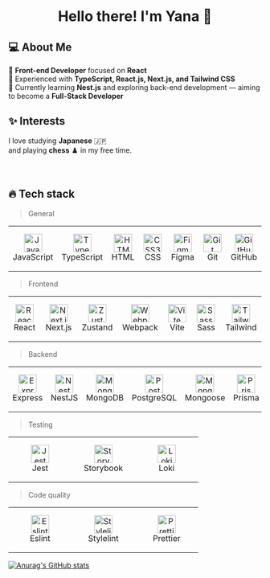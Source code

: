 <h1 align="center">Hello there! I'm Yana 👋</h1>

## 💻 About Me
🔹 **Front-end Developer** focused on **React**  
🔹 Experienced with **TypeScript, React.js, Next.js, and Tailwind CSS**  
🔹 Currently learning **Nest.js** and exploring back-end development — aiming to become a **Full-Stack Developer**

## ✨ Interests
I love studying **Japanese** 🇯🇵  
and playing **chess** ♟️ in my free time.

   </td>
  </tr>
</table>

<br>
<h2 align="left" id="ndiuky-stack">🔥 Tech stack</h2>

> General

<table width="100%" style="table-layout: fixed; border-collapse: collapse;">
  <tr>
    <td align="center" width="110" height="90" style="vertical-align: middle;">
      <a href="#ndiuky-stack">
        <img src="https://cdn.jsdelivr.net/gh/devicons/devicon/icons/javascript/javascript-original.svg" width="36" height="36" alt="JavaScript" />
      </a>
      <br>JavaScript
    </td>
    <td align="center" width="110" height="90" style="vertical-align: middle;">
      <a href="#ndiuky-stack">
        <img src="https://cdn.jsdelivr.net/gh/devicons/devicon/icons/typescript/typescript-original.svg" width="36" height="36" alt="TypeScript" />
      </a>
      <br>TypeScript
    </td>
    <td align="center" width="110" height="90" style="vertical-align: middle;">
      <a href="#ndiuky-stack">
        <img src="https://cdn.jsdelivr.net/gh/devicons/devicon/icons/html5/html5-original.svg" width="36" height="36" alt="HTML5" />
      </a>
      <br>HTML
    </td>
    <td align="center" width="110" height="90" style="vertical-align: middle;">
      <a href="#ndiuky-stack">
        <img src="https://cdn.jsdelivr.net/gh/devicons/devicon/icons/css3/css3-original.svg" width="36" height="36" alt="CSS3" />
      </a>
      <br>CSS
    </td>
    <td align="center" width="110" height="90" style="vertical-align: middle;">
      <a href="#ndiuky-stack">
        <img src="https://cdn.jsdelivr.net/gh/devicons/devicon/icons/figma/figma-original.svg" width="36" height="36" alt="Figma" />
      </a>
      <br>Figma
    </td>
    <td align="center" width="110" height="90" style="vertical-align: middle;">
      <a href="#ndiuky-stack">
        <img src="https://cdn.jsdelivr.net/gh/devicons/devicon/icons/git/git-original.svg" width="36" height="36" alt="Git" />
      </a>
      <br>Git
    </td>
    <td align="center" width="110" height="90" style="vertical-align: middle;">
      <a href="#ndiuky-stack">
        <img src="https://cdn.jsdelivr.net/gh/devicons/devicon/icons/github/github-original.svg" width="36" height="36" alt="GitHub" />
      </a>
      <br>GitHub
    </td>
  </tr>
</table>

> Frontend

<table width="100%" style="table-layout: fixed; border-collapse: collapse;">
  <tr>
    <td align="center" width="110" height="90" style="vertical-align: middle;">
      <a href="#ndiuky-stack">
        <img src="https://cdn.jsdelivr.net/gh/devicons/devicon/icons/react/react-original.svg" width="36" height="36" alt="React" />
      </a>
      <br>React
    </td>
    <td align="center" width="110" height="90" style="vertical-align: middle;">
      <a href="#ndiuky-stack">
        <img src="https://cdn.jsdelivr.net/gh/devicons/devicon/icons/nextjs/nextjs-original.svg" width="36" height="36" alt="Next.js" />
      </a>
      <br>Next.js
    </td>
    <td align="center" width="110" height="90" style="vertical-align: middle;">
      <a href="#ndiuky-stack">
        <img src="https://user-images.githubusercontent.com/958486/218346783-72be5ae3-b953-4dd7-b239-788a882fdad6.svg" width="36" height="36" alt="Zustand" />
      </a>
      <br>Zustand
    </td>
    <td align="center" width="110" height="90" style="vertical-align: middle;">
      <a href="#ndiuky-stack">
        <img src="https://cdn.jsdelivr.net/gh/devicons/devicon/icons/webpack/webpack-original.svg" width="36" height="36" alt="Webpack" />
      </a>
      <br>Webpack
    </td>
    <td align="center" width="110" height="90" style="vertical-align: middle;">
      <a href="#ndiuky-stack">
        <img src="https://encrypted-tbn0.gstatic.com/images?q=tbn:ANd9GcRc4XOdTwDFjrNDoRbCH2vDqCNCKD9u8zVr_g&s" width="36" height="36" alt="Vite" />
      </a>
      <br>Vite
    </td>
    <td align="center" width="110" height="90" style="vertical-align: middle;">
      <a href="#ndiuky-stack">
        <img src="https://cdn.jsdelivr.net/gh/devicons/devicon/icons/sass/sass-original.svg" width="36" height="36" alt="Sass" />
      </a>
      <br>Sass
    </td>
    <td align="center" width="110" height="90" style="vertical-align: middle;">
      <a href="#ndiuky-stack">
        <img src="https://www.svgrepo.com/show/354431/tailwindcss-icon.svg" width="36" height="36" alt="TailwindCSS" />
      </a>
      <br>Tailwind
    </td>
  </tr>
</table>

> Backend

<table width="100%" style="table-layout: fixed; border-collapse: collapse;">
  <tr>
    <td align="center" width="110" height="90" style="vertical-align: middle;">
      <a href="#ndiuky-stack">
        <img src="https://uxwing.com/wp-content/themes/uxwing/download/brands-and-social-media/express-js-icon.png" width="36" height="36" alt="Express" />
      </a>
      <br>Express
    </td>
    <td align="center" width="110" height="90" style="vertical-align: middle;">
      <a href="#ndiuky-stack">
        <img src="https://upload.wikimedia.org/wikipedia/commons/a/a8/NestJS.svg" width="36" height="36" alt="NestJS" />
      </a>
      <br>NestJS
    </td>
    <td align="center" width="110" height="90" style="vertical-align: middle;">
      <a href="#ndiuky-stack">
        <img src="https://encrypted-tbn0.gstatic.com/images?q=tbn:ANd9GcT2ZYtHv2OLXmthRPbkmENZRXuqBVDwlsrZ1A&s" width="36" height="36" alt="MongoDB" />
      </a>
      <br>MongoDB
    </td>
    <td align="center" width="110" height="90" style="vertical-align: middle;">
      <a href="#ndiuky-stack">
        <img src="https://upload.wikimedia.org/wikipedia/commons/thumb/2/29/Postgresql_elephant.svg/800px-Postgresql_elephant.svg.png" width="36" height="36" alt="PostgreSQL" />
      </a>
      <br>PostgreSQL
    </td>
    <td align="center" width="110" height="90" style="vertical-align: middle;">
      <a href="#ndiuky-stack">
        <img src="https://miro.medium.com/v2/resize:fit:1050/1*OYpEW3PMltGC2MVvJ-5QTw.png" width="36" height="36" alt="Mongoose" />
      </a>
      <br>Mongoose
    </td>
    <td align="center" width="110" height="90" style="vertical-align: middle;">
      <a href="#ndiuky-stack">
        <img src="https://media2.dev.to/dynamic/image/width=1000,height=420,fit=cover,gravity=auto,format=auto/https%3A%2F%2Fdev-to-uploads.s3.amazonaws.com%2Fuploads%2Farticles%2Fe8wccds3d6jqdrqssn2v.jpg" width="36" height="36" alt="Prisma" />
      </a>
      <br>Prisma
    </td>
  </tr>
</table>

> Testing

<table width="100%" style="table-layout: fixed; border-collapse: collapse;">
  <tr>
    <td align="center" width="110" height="90" style="vertical-align: middle;">
      <a href="#ndiuky-stack">
        <img src="https://cdn.jsdelivr.net/gh/devicons/devicon/icons/jest/jest-plain.svg" width="36" height="36" alt="Jest" />
      </a>
      <br>Jest
    </td>
    <td align="center" width="110" height="90" style="vertical-align: middle;">
      <a href="#ndiuky-stack">
        <img src="https://cdn.jsdelivr.net/gh/devicons/devicon/icons/storybook/storybook-original.svg" width="36" height="36" alt="Storybook" />
      </a>
      <br>Storybook
    </td>
    <td align="center" width="110" height="90" style="vertical-align: middle;">
      <a href="#ndiuky-stack">
        <img src="https://user-images.githubusercontent.com/378279/27998811-43b9906e-6515-11e7-835a-6f596506cc46.png" width="36" height="36" alt="Loki" />
      </a>
      <br>Loki
    </td>
  </tr>
</table>

> Code quality

<table width="100%" style="table-layout: fixed; border-collapse: collapse;">
  <tr>
    <td align="center" width="110" height="90" style="vertical-align: middle;">
      <a href="#ndiuky-stack">
        <img src="https://cdn.jsdelivr.net/gh/devicons/devicon/icons/eslint/eslint-original.svg" width="36" height="36" alt="Eslint" />
      </a>
      <br>Eslint
    </td>
    <td align="center" width="110" height="90" style="vertical-align: middle;">
      <a href="#ndiuky-stack">
        <img src="https://raw.githubusercontent.com/hipstersmoothie/stylelint-formatter-github/HEAD/logo.png" width="36" height="36" alt="Stylelint" />
      </a>
      <br>Stylelint
    </td>
    <td align="center" width="110" height="90" style="vertical-align: middle;">
      <a href="#ndiuky-stack">
        <img src="https://raw.githubusercontent.com/prettier/prettier-logo/master/images/prettier-icon-light.png" width="36" height="36" alt="Prettier" />
      </a>
      <br>Prettier
    </td>
  </tr>
</table>

[![Anurag's GitHub stats](https://github-readme-stats.vercel.app/api?username=yanacoder228)](https://github.com/anuraghazra/github-readme-stats)
